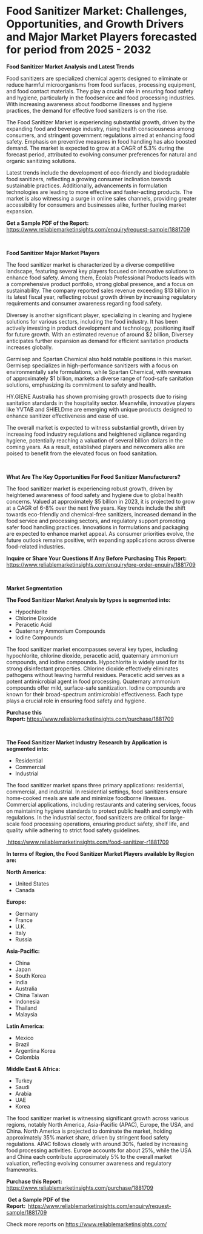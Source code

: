 <p><h1>Food Sanitizer Market: Challenges, Opportunities, and Growth Drivers and Major Market Players forecasted for period from 2025 - 2032</h1></p><p><strong>Food Sanitizer Market Analysis and Latest Trends</strong></p>
<p><p>Food sanitizers are specialized chemical agents designed to eliminate or reduce harmful microorganisms from food surfaces, processing equipment, and food contact materials. They play a crucial role in ensuring food safety and hygiene, particularly in the foodservice and food processing industries. With increasing awareness about foodborne illnesses and hygiene practices, the demand for effective food sanitizers is on the rise.</p><p>The Food Sanitizer Market is experiencing substantial growth, driven by the expanding food and beverage industry, rising health consciousness among consumers, and stringent government regulations aimed at enhancing food safety. Emphasis on preventive measures in food handling has also boosted demand. The market is expected to grow at a CAGR of 5.3% during the forecast period, attributed to evolving consumer preferences for natural and organic sanitizing solutions.</p><p>Latest trends include the development of eco-friendly and biodegradable food sanitizers, reflecting a growing consumer inclination towards sustainable practices. Additionally, advancements in formulation technologies are leading to more effective and faster-acting products. The market is also witnessing a surge in online sales channels, providing greater accessibility for consumers and businesses alike, further fueling market expansion.</p></p>
<p><strong>Get a Sample PDF of the Report:&nbsp;</strong> <a href="https://www.reliablemarketinsights.com/enquiry/request-sample/1881709?utm_campaign=3257&utm_medium=2&utm_source=Github&utm_content=ia&utm_term=05042025&utm_id=food-sanitizer">https://www.reliablemarketinsights.com/enquiry/request-sample/1881709</a></p>
<p>&nbsp;</p>
<p><strong>Food Sanitizer Major Market Players</strong></p>
<p><p>The food sanitizer market is characterized by a diverse competitive landscape, featuring several key players focused on innovative solutions to enhance food safety. Among them, Ecolab Professional Products leads with a comprehensive product portfolio, strong global presence, and a focus on sustainability. The company reported sales revenue exceeding $13 billion in its latest fiscal year, reflecting robust growth driven by increasing regulatory requirements and consumer awareness regarding food safety.</p><p>Diversey is another significant player, specializing in cleaning and hygiene solutions for various sectors, including the food industry. It has been actively investing in product development and technology, positioning itself for future growth. With an estimated revenue of around $2 billion, Diversey anticipates further expansion as demand for efficient sanitation products increases globally.</p><p>Germisep and Spartan Chemical also hold notable positions in this market. Germisep specializes in high-performance sanitizers with a focus on environmentally safe formulations, while Spartan Chemical, with revenues of approximately $1 billion, markets a diverse range of food-safe sanitation solutions, emphasizing its commitment to safety and health.</p><p>HY.GIENE Australia has shown promising growth prospects due to rising sanitation standards in the hospitality sector. Meanwhile, innovative players like YVTAB and SHIELDme are emerging with unique products designed to enhance sanitizer effectiveness and ease of use.</p><p>The overall market is expected to witness substantial growth, driven by increasing food industry regulations and heightened vigilance regarding hygiene, potentially reaching a valuation of several billion dollars in the coming years. As a result, established players and newcomers alike are poised to benefit from the elevated focus on food sanitation.</p></p>
<p>&nbsp;</p>
<p><strong>What Are The Key Opportunities For Food Sanitizer Manufacturers?</strong></p>
<p><p>The food sanitizer market is experiencing robust growth, driven by heightened awareness of food safety and hygiene due to global health concerns. Valued at approximately $5 billion in 2023, it is projected to grow at a CAGR of 6-8% over the next five years. Key trends include the shift towards eco-friendly and chemical-free sanitizers, increased demand in the food service and processing sectors, and regulatory support promoting safer food handling practices. Innovations in formulations and packaging are expected to enhance market appeal. As consumer priorities evolve, the future outlook remains positive, with expanding applications across diverse food-related industries.</p></p>
<p><strong>Inquire or Share Your Questions If Any Before Purchasing This Report:</strong> <a href="https://www.reliablemarketinsights.com/enquiry/pre-order-enquiry/1881709?utm_campaign=3257&utm_medium=2&utm_source=Github&utm_content=ia&utm_term=05042025&utm_id=food-sanitizer">https://www.reliablemarketinsights.com/enquiry/pre-order-enquiry/1881709</a></p>
<p>&nbsp;</p>
<p><strong>Market Segmentation</strong></p>
<p><strong>The Food Sanitizer Market Analysis by types is segmented into:</strong></p>
<p><ul><li>Hypochlorite</li><li>Chlorine Dioxide</li><li>Peracetic Acid</li><li>Quaternary Ammonium Compounds</li><li>Iodine Compounds</li></ul></p>
<p><p>The food sanitizer market encompasses several key types, including hypochlorite, chlorine dioxide, peracetic acid, quaternary ammonium compounds, and iodine compounds. Hypochlorite is widely used for its strong disinfectant properties. Chlorine dioxide effectively eliminates pathogens without leaving harmful residues. Peracetic acid serves as a potent antimicrobial agent in food processing. Quaternary ammonium compounds offer mild, surface-safe sanitization. Iodine compounds are known for their broad-spectrum antimicrobial effectiveness. Each type plays a crucial role in ensuring food safety and hygiene.</p></p>
<p><strong>Purchase this Report:&nbsp;</strong><a href="https://www.reliablemarketinsights.com/purchase/1881709?utm_campaign=3257&utm_medium=2&utm_source=Github&utm_content=ia&utm_term=05042025&utm_id=food-sanitizer">https://www.reliablemarketinsights.com/purchase/1881709</a></p>
<p>&nbsp;</p>
<p><strong>The Food Sanitizer Market Industry Research by Application is segmented into:</strong></p>
<p><ul><li>Residential</li><li>Commercial</li><li>Industrial</li></ul></p>
<p><p>The food sanitizer market spans three primary applications: residential, commercial, and industrial. In residential settings, food sanitizers ensure home-cooked meals are safe and minimize foodborne illnesses. Commercial applications, including restaurants and catering services, focus on maintaining hygiene standards to protect public health and comply with regulations. In the industrial sector, food sanitizers are critical for large-scale food processing operations, ensuring product safety, shelf life, and quality while adhering to strict food safety guidelines.</p></p>
<p><a href="https://www.reliablemarketinsights.com/food-sanitizer-r1881709?utm_campaign=3257&utm_medium=2&utm_source=Github&utm_content=ia&utm_term=05042025&utm_id=food-sanitizer">&nbsp;https://www.reliablemarketinsights.com/food-sanitizer-r1881709</a></p>
<p><strong>In terms of Region, the Food Sanitizer Market Players available by Region are:</strong></p>
<p>
    <p> <strong> North America: </strong>
        <ul>
            <li>United States</li>
            <li>Canada</li>
        </ul>
        </p> 
    <p> <strong> Europe: </strong>
        <ul>
            <li>Germany</li>
            <li>France</li>
            <li>U.K.</li>
            <li>Italy</li>
            <li>Russia</li>
        </ul>
        </p> 
    <p> <strong> Asia-Pacific: </strong>
        <ul>
            <li>China</li>
            <li>Japan</li>
            <li>South Korea</li>
            <li>India</li>
            <li>Australia</li>
            <li>China Taiwan</li>
            <li>Indonesia</li>
            <li>Thailand</li>
            <li>Malaysia</li>
        </ul>
        </p> 
    <p> <strong> Latin America: </strong>
        <ul>
            <li>Mexico</li>
            <li>Brazil</li>
            <li>Argentina Korea</li>
            <li>Colombia</li>
        </ul>
        </p> 
    <p> <strong> Middle East & Africa: </strong>
        <ul>
            <li>Turkey</li>
            <li>Saudi</li>
            <li>Arabia</li>
            <li>UAE</li>
            <li>Korea</li>
        </ul>
    </p>
    </p>
<p><p>The food sanitizer market is witnessing significant growth across various regions, notably North America, Asia-Pacific (APAC), Europe, the USA, and China. North America is projected to dominate the market, holding approximately 35% market share, driven by stringent food safety regulations. APAC follows closely with around 30%, fueled by increasing food processing activities. Europe accounts for about 25%, while the USA and China each contribute approximately 5% to the overall market valuation, reflecting evolving consumer awareness and regulatory frameworks.</p></p>
<p><strong>Purchase this Report: </strong><a href="https://www.reliablemarketinsights.com/purchase/1881709?utm_campaign=3257&utm_medium=2&utm_source=Github&utm_content=ia&utm_term=05042025&utm_id=food-sanitizer">https://www.reliablemarketinsights.com/purchase/1881709</a></p>
<p>&nbsp;<strong>Get a Sample PDF of the Report:&nbsp;&nbsp;</strong><a href="https://www.reliablemarketinsights.com/enquiry/request-sample/1881709?utm_campaign=3257&utm_medium=2&utm_source=Github&utm_content=ia&utm_term=05042025&utm_id=food-sanitizer">https://www.reliablemarketinsights.com/enquiry/request-sample/1881709</a></p>
<p><strong></strong></p>
<p>Check more reports on <a href="https://www.reliablemarketinsights.com/?utm_campaign=3257&utm_medium=2&utm_source=Github&utm_content=ia&utm_term=05042025&utm_id=food-sanitizer">https://www.reliablemarketinsights.com/</a></p>